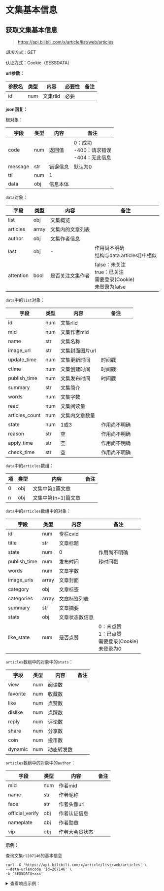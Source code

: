 # 文集基本信息

## 获取文集基本信息

> https://api.bilibili.com/x/article/list/web/articles

*请求方式：GET*

认证方式：Cookie（SESSDATA）

**url参数：**

| 参数名 | 类型 | 内容     | 必要性 | 备注 |
| ------ | ---- | -------- | ------ | ---- |
| id     | num  | 文集rlid | 必要   |      |

**json回复：**

根对象：

| 字段    | 类型 | 内容     | 备注                                            |
| ------- | ---- | -------- | ----------------------------------------------- |
| code    | num  | 返回值   | 0：成功<br />-400：请求错误<br />-404：无此信息 |
| message | str  | 错误信息 | 默认为0                                         |
| ttl     | num  | 1        |                                                 |
| data    | obj  | 信息本体 |                                                 |

`data`对象：

| 字段      | 类型  | 内容             | 备注                                                         |
| --------- | ----- | ---------------- | ------------------------------------------------------------ |
| list      | obj   | 文集概览         |                                                              |
| articles  | array | 文集内的文章列表 |                                                              |
| author    | obj   | 文集作者信息     |                                                              |
| last      | obj   | -                | 作用尚不明确<br />结构与data.articles[]中相似                |
| attention | bool  | 是否关注文集作者 | false：未关注<br />true：已关注<br />需要登录(Cookie) <br />未登录为false |

`data`中的`list`对象：

| 字段           | 类型 | 内容            | 备注         |
| -------------- | ---- | --------------- | ------------ |
| id             | num  | 文集rlid        |              |
| mid            | num  | 文集作者mid     |              |
| name           | str  | 文集名称        |              |
| image_url      | str  | 文集封面图片url |              |
| update_time    | num  | 文集更新时间    | 时间戳       |
| ctime          | num  | 文集创建时间    | 时间戳       |
| publish_time   | num  | 文集发布时间    | 时间戳       |
| summary        | str  | 文集简介        |              |
| words          | num  | 文集字数        |              |
| read           | num  | 文集阅读量      |              |
| articles_count | num  | 文集内文章数量  |              |
| state          | num  | 1或3            | 作用尚不明确 |
| reason         | str  | 空              | 作用尚不明确 |
| apply_time     | str  | 空              | 作用尚不明确 |
| check_time     | str  | 空              | 作用尚不明确 |

`data`中的`articles`数组：

| 项   | 类型 | 内容                | 备注 |
| ---- | ---- | ------------------- | ---- |
| 0    | obj  | 文集中第1篇文章     |      |
| n    | obj  | 文集中第(n+1)篇文章 |      |

`data`中的`articles`数组中的对象：

| 字段         | 类型  | 内容           | 备注                                                         |
| ------------ | ----- | -------------- | ------------------------------------------------------------ |
| id           | num   | 专栏cvid       |                                                              |
| title        | str   | 文章标题       |                                                              |
| state        | num   | 0              | 作用尚不明确                                                 |
| publish_time | num   | 发布时间       | 秒时间戳                                                     |
| words        | num   | 文章字数       |                                                              |
| image_urls   | array | 文章封面       |                                                              |
| category     | obj   | 文章标签       |                                                              |
| categories   | array | 文章标签列表   |                                                              |
| summary      | str   | 文章摘要       |                                                              |
| stats        | obj   | 文章状态数信息 |                                                              |
| like_state   | num   | 是否点赞       | 0：未点赞<br />1：已点赞<br />需要登录(Cookie) <br />未登录为0 |

`articles`数组中的对象中的`stats`：

| 字段     | 类型 | 内容       | 备注 |
| -------- | ---- | ---------- | ---- |
| view     | num  | 阅读数     |      |
| favorite | num  | 收藏数     |      |
| like     | num  | 点赞数     |      |
| dislike  | num  | 点踩数     |      |
| reply    | num  | 评论数     |      |
| share    | num  | 分享数     |      |
| coin     | num  | 投币数     |      |
| dynamic  | num  | 动态转发数 |      |

`articles`数组中的对象中的`author`：

| 字段            | 类型 | 内容           | 备注 |
| --------------- | ---- | -------------- | ---- |
| mid             | num  | 作者mid        |      |
| name            | str  | 作者昵称       |      |
| face            | str  | 作者头像url    |      |
| official_verify | obj  | 作者认证信息   |      |
| nameplate       | obj  | 作者勋章       |      |
| vip             | obj  | 作者大会员状态 |      |

**示例：**

查询文集`rl207146`的基本信息

```shell
curl -G 'https://api.bilibili.com/x/article/list/web/articles' \
--data-urlencode 'id=207146' \
-b 'SESSDATA=xxx'
```

<details>
<summary>查看响应示例：</summary>

```json
{
    "code": 0, 
    "message": "0", 
    "ttl": 1, 
    "data": {
        "list": {
            "id": 207146, 
            "mid": 293793435, 
            "name": "B站api研究笔记", 
            "image_url": "https://i0.hdslb.com/bfs/article/96d2b3d2a72e6497a011c885ab9245c51507ce18.png", 
            "update_time": 1585036952, 
            "ctime": 1582718126, 
            "publish_time": 1585045493, 
            "summary": "", 
            "words": 8697, 
            "read": 1654, 
            "articles_count": 3, 
            "state": 1, 
            "reason": "", 
            "apply_time": "", 
            "check_time": ""
        }, 
        "articles": [
            {
                "id": 4815593, 
                "title": "【B站API】api研究笔记ep1-视频基本信息", 
                "state": 0, 
                "publish_time": 1582643908, 
                "words": 2906, 
                "image_urls": [
                    "https://i0.hdslb.com/bfs/article/00497c8df7130f22e5b953694b8931a22d32f133.jpg"
                ], 
                "category": {
                    "id": 26, 
                    "parent_id": 17, 
                    "name": "数码"
                }, 
                "categories": [
                    {
                        "id": 17, 
                        "parent_id": 0, 
                        "name": "科技"
                    }, 
                    {
                        "id": 26, 
                        "parent_id": 17, 
                        "name": "数码"
                    }
                ], 
                "summary": "各位小可爱们大家好啊，终于可以结束我长达一年的咕咕了.........在这蝠想联翩的日子里也闲的没事，除了上课就是睡觉，还不如搞点事情哪个猿不想拥有自己的B站爬虫呢（误），当然自制一个B站的综合信息台也是可以的，比如显示粉丝数  获赞数（掉粉警告）于是就萌生了这个研究B站api的想法，以后也会继续不定期分享我的主体思路是利用Chrome中的F12工具进行分析，再用curl进行验证先从视频下手吧qwq我们以av2075941为例network检测下，有各种图片、视频、网页、js。。。。。的传输记录", 
                "stats": {
                    "view": 578, 
                    "favorite": 19, 
                    "like": 26, 
                    "dislike": 0, 
                    "reply": 19, 
                    "share": 6, 
                    "coin": 10, 
                    "dynamic": 0
                }, 
                "like_state": 0
            }, 
            {
                "id": 4820548, 
                "title": "【B站API】api研究笔记ep2-视频其他信息", 
                "state": 0, 
                "publish_time": 1582688189, 
                "words": 4319, 
                "image_urls": [
                    "https://i0.hdslb.com/bfs/article/2416ee72759a5c2c8bba0f10d42e789fc0c0ae2b.jpg"
                ], 
                "category": {
                    "id": 26, 
                    "parent_id": 17, 
                    "name": "数码"
                }, 
                "categories": [
                    {
                        "id": 17, 
                        "parent_id": 0, 
                        "name": "科技"
                    }, 
                    {
                        "id": 26, 
                        "parent_id": 17, 
                        "name": "数码"
                    }
                ], 
                "summary": "大家中午好鸭昨天我们研究了B站api的获取方法和使用方法 这一期我们继续分享另一个从网页中寻找api的方法以及研究视频的其他api接口以av170001为例首先打开视频，在F12的network下的监控中加载页面筛选XHR对象用搜索法的效率较低，不如我们直接进行筛选&观察通过对资源路径的观察可以猜到某些有关的项比如playurl有可能是播放的地址，pagelist可能是分P列表，view不就是昨天研究的『视频基本信息』吗通过继续分析我总结出了以下api这个可以在只想获取简介时应用，而不用处理多余", 
                "stats": {
                    "view": 737, 
                    "favorite": 14, 
                    "like": 18, 
                    "dislike": 0, 
                    "reply": 14, 
                    "share": 1, 
                    "coin": 1, 
                    "dynamic": 0
                }, 
                "like_state": 0
            }, 
            {
                "id": 5263184, 
                "title": "【B站API】api研究笔记Special-AV与BV互转", 
                "state": 0, 
                "publish_time": 1585045493, 
                "words": 1472, 
                "image_urls": [
                    "https://i0.hdslb.com/bfs/article/b520939046899303cfcac1511308eb87ede760d7.jpg"
                ], 
                "category": {
                    "id": 26, 
                    "parent_id": 17, 
                    "name": "数码"
                }, 
                "categories": [
                    {
                        "id": 17, 
                        "parent_id": 0, 
                        "name": "科技"
                    }, 
                    {
                        "id": 26, 
                        "parent_id": 17, 
                        "name": "数码"
                    }
                ], 
                "summary": "昨天视频新编号BV上线了，所有视频的编号默认都变成了BVxxx，不再是avxxx，兼容在链接和搜索中输入av号，评论区和动态av和bv都可以一键传送显然日益增长的投稿量对于编号是个问题，int是有上限的，但一串“乱码”缺少了灵魂，还会让我们想到磁力链接或者熊掌盘的链接（手动狗头）看到av170001，我会想到“法克儿~~”，但看到BV17x411w7KC，我？？？？？其实av号并没有消失，只不过它已经隐藏于大众的视野里了，av和bv本质上是可以双向转换的方法一（电脑版推荐）：打开一个视频，会发现", 
                "stats": {
                    "view": 343, 
                    "favorite": 9, 
                    "like": 13, 
                    "dislike": 0, 
                    "reply": 9, 
                    "share": 0, 
                    "coin": 2, 
                    "dynamic": 0
                }, 
                "like_state": 0
            }
        ], 
        "author": {
            "mid": 293793435, 
            "name": "社会易姐QwQ", 
            "face": "http://i1.hdslb.com/bfs/face/aebb2639a0d47f2ce1fec0631f412eaf53d4a0be.jpg", 
            "pendant": {
                "pid": 0, 
                "name": "", 
                "image": "", 
                "expire": 0
            }, 
            "official_verify": {
                "type": -1, 
                "desc": ""
            }, 
            "nameplate": {
                "nid": 4, 
                "name": "青铜殿堂", 
                "image": "http://i1.hdslb.com/bfs/face/2879cd5fb8518f7c6da75887994c1b2a7fe670bd.png", 
                "image_small": "http://i1.hdslb.com/bfs/face/6707c120e00a3445933308fd9b7bd9fad99e9ec4.png", 
                "level": "普通勋章", 
                "condition": "单个自制视频总播放数>=1万"
            }, 
            "vip": {
                "type": 2, 
                "status": 1, 
                "due_date": 0, 
                "vip_pay_type": 0, 
                "theme_type": 0, 
                "label": null
            }
        }, 
        "last": {
            "id": 0, 
            "title": "", 
            "state": 0, 
            "publish_time": 0, 
            "words": 0, 
            "image_urls": [ ], 
            "category": {
                "id": 0, 
                "parent_id": 0, 
                "name": ""
            }, 
            "categories": [ ], 
            "summary": ""
        }, 
        "attention": true
    }
}
```

</details>